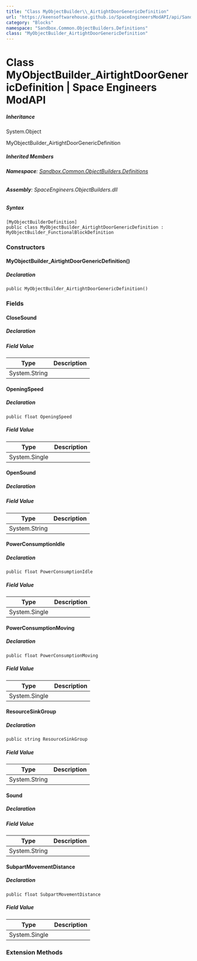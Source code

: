 ```yaml
---
title: "Class MyObjectBuilder\\_AirtightDoorGenericDefinition"
url: "https://keensoftwarehouse.github.io/SpaceEngineersModAPI/api/Sandbox.Common.ObjectBuilders.Definitions.MyObjectBuilder_AirtightDoorGenericDefinition.html"
category: "Blocks"
namespace: "Sandbox.Common.ObjectBuilders.Definitions"
class: "MyObjectBuilder_AirtightDoorGenericDefinition"
---
```


# Class MyObjectBuilder\_AirtightDoorGenericDefinition | Space Engineers ModAPI

##### Inheritance

System.Object

MyObjectBuilder\_AirtightDoorGenericDefinition

##### Inherited Members

###### **Namespace**: [Sandbox.Common.ObjectBuilders.Definitions](https://keensoftwarehouse.github.io/SpaceEngineersModAPI/api/Sandbox.Common.ObjectBuilders.Definitions.html)

###### **Assembly**: SpaceEngineers.ObjectBuilders.dll

##### Syntax

```
[MyObjectBuilderDefinition]
public class MyObjectBuilder_AirtightDoorGenericDefinition : MyObjectBuilder_FunctionalBlockDefinition
```

### Constructors

#### MyObjectBuilder\_AirtightDoorGenericDefinition()

##### Declaration

```
public MyObjectBuilder_AirtightDoorGenericDefinition()
```

### Fields

#### CloseSound

##### Declaration

##### Field Value

| Type | Description |
| --- | --- |
| System.String |     |

#### OpeningSpeed

##### Declaration

```
public float OpeningSpeed
```

##### Field Value

| Type | Description |
| --- | --- |
| System.Single |     |

#### OpenSound

##### Declaration

##### Field Value

| Type | Description |
| --- | --- |
| System.String |     |

#### PowerConsumptionIdle

##### Declaration

```
public float PowerConsumptionIdle
```

##### Field Value

| Type | Description |
| --- | --- |
| System.Single |     |

#### PowerConsumptionMoving

##### Declaration

```
public float PowerConsumptionMoving
```

##### Field Value

| Type | Description |
| --- | --- |
| System.Single |     |

#### ResourceSinkGroup

##### Declaration

```
public string ResourceSinkGroup
```

##### Field Value

| Type | Description |
| --- | --- |
| System.String |     |

#### Sound

##### Declaration

##### Field Value

| Type | Description |
| --- | --- |
| System.String |     |

#### SubpartMovementDistance

##### Declaration

```
public float SubpartMovementDistance
```

##### Field Value

| Type | Description |
| --- | --- |
| System.Single |     |

### Extension Methods
